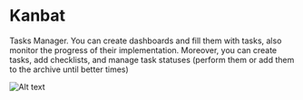 # Kanbat
Tasks Manager. You can create dashboards and fill them with tasks, also monitor the progress of their implementation. Moreover, you can create tasks, add checklists, and manage task statuses (perform them or add them to the archive until better times)

![Alt text](https://postimg.cc/9wt9XFJT.jpg "Screenshort 1")
